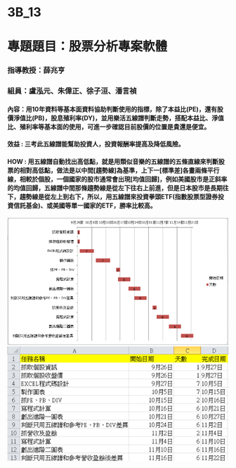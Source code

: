 # 3B_13

# 專題題目：股票分析專案軟體

### 指導教授：薛兆亨
### 組員：盧泓元、朱偉正、徐子洹、潘言禎

#### 內容：用10年資料等基本面資料協助判斷使用的指標，除了本益比(PE)，還有股價淨值比(PB)，股息殖利率(DY)，並用樂活五線譜判斷走勢，搭配本益比、淨值比、殖利率等基本面的使用，可進一步確認目前股價的位置是貴還是便宜。

#### 效益 : 三考此五線譜能幫助投資人，投資報酬率提高及降低風險。

#### HOW : 用五線譜自動找出高低點，就是用類似音樂的五線譜的五條直線來判斷股票的相對高低點，做法是以中間[趨勢線]為基準，上下一[標準差]各畫兩條平行線，相較於個股，一個國家的股市通常會出現[均值回歸]，例如美國股市是正斜率的均值回歸，五線譜中間那條趨勢線是從左下往右上前進，但是日本股市是長期往下，趨勢線是從左上到右下，所以，用五線譜來投資拳頭ETF(指數股票型證券投資信託基金)、或美國等單一國家的ETF，勝率比較高。


![](甘特圖1.png "甘特圖")
![](甘特圖2.png "甘特圖")
